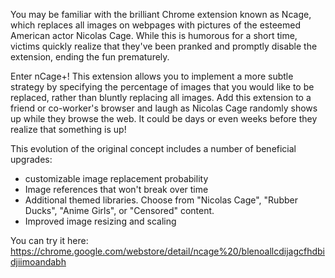 You may be familiar with the brilliant Chrome extension known as Ncage, which replaces all images on webpages with pictures of the esteemed American actor Nicolas Cage. While this is humorous for a short time, victims quickly realize that they've been pranked and promptly disable the extension, ending the fun prematurely.

Enter nCage+! This extension allows you to implement a more subtle strategy by specifying the percentage of images that you would like to be replaced, rather than bluntly replacing all images. Add this extension to a friend or co-worker's browser and laugh as Nicolas Cage randomly shows up while they browse the web. It could be days or even weeks before they realize that something is up!

This evolution of the original concept includes a number of beneficial upgrades:
- customizable image replacement probability
- Image references that won't break over time
- Additional themed libraries. Choose from "Nicolas Cage", "Rubber Ducks", "Anime Girls", or "Censored" content.
- Improved image resizing and scaling

You can try it here: https://chrome.google.com/webstore/detail/ncage%20/blenoallcdijagcfhdbidjiimoandabh
